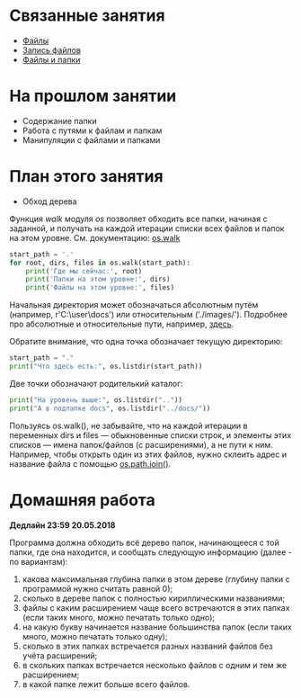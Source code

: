 # Связанные занятия
* [Файлы](https://github.com/morgan1189/HSE-Programming/wiki/Занятие-05:-Файлы)
* [Запись файлов](https://github.com/morgan1189/HSE-Programming/wiki/Занятие-06:-Запись-файлов)
* [Файлы и папки](https://github.com/morgan1189/HSE-Programming/wiki/Занятие-14:-Файлы-и-папки)

# На прошлом занятии
* Содержание папки
* Работа с путями к файлам и папкам
* Манипуляции с файлами и папками

# План этого занятия
* Обход дерева

Функция _walk_ модуля _os_ позволяет обходить все папки, начиная с заданной, и получать на каждой итерации списки всех файлов и папок на этом уровне. См. документацию: [os.walk](https://docs.python.org/3/library/os.html#os.walk)

```python
start_path = '.'
for root, dirs, files in os.walk(start_path):
    print('Где мы сейчас:', root)
    print('Папки на этом уровне:', dirs)
    print('Файлы на этом уровне:', files)
```
Начальная директория может обозначаться абсолютным путём (например, r'C:\user\docs') или относительным ('./images/'). Подробнее про абсолютные и относительные пути, например, [здесь](http://www.uamedwed.com/blog/web/absolyutnyj-i-otnositelnyj-put-k-fajlam.html).

Обратите внимание, что одна точка обозначает текущую директорию:

```python
start_path = "."
print("Что здесь есть:", os.listdir(start_path))
```

Две точки обозначают родителький каталог:
```python
print("На уровень выше:", os.listdir(".."))
print("А в подпапке docs", os.listdir("../docs/"))
```

Пользуясь os.walk(), не забывайте, что на каждой итерации в переменных dirs и files — обыкновенные списки строк, и элементы этих списков — имена папок/файлов (с расширениями), а не пути к ним. Например, чтобы открыть один из этих файлов, нужно склеить адрес и название файла с помощью [os.path.join()](https://docs.python.org/3/library/os.path.html#os.path.join).



# Домашняя работа
**Дедлайн 23:59 20.05.2018**

Программа должна обходить всё дерево папок, начинающееся с той папки, где она находится, и сообщать следующую информацию (далее - по вариантам): 

1. какова максимальная глубина папки в этом дереве (глубину папки с программой нужно считать равной 0); 
2. сколько в дереве папок с полностью кириллическими названиями; 
3. файлы с каким расширением чаще всего встречаются в этих папках (если таких много, можно печатать только одно); 
4. на какую букву начинается название большинства папок (если таких много, можно печатать только одну); 
5. сколько в этих папках встречается разных названий файлов без учёта расширений; 
6. в скольких папках встречается несколько файлов с одним и тем же расширением; 
7. в какой папке лежит больше всего файлов.
